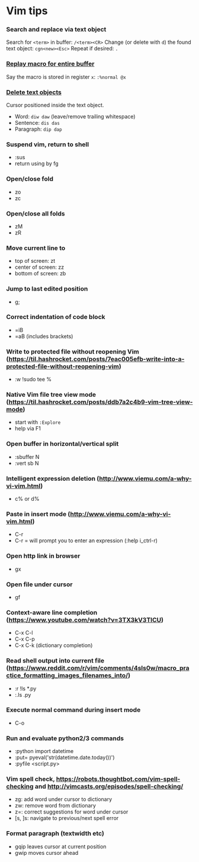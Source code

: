 # Vim tips

### Search and replace via text object

Search for `<term>` in buffer: `/<term><CR>`
Change (or delete with `d`) the found text object: `cgn<new><Esc>`
Repeat if desired: `.`

### [Replay macro for entire buffer](http://stackoverflow.com/questions/1291962/replay-a-vim-macro-until-end-of-buffer)

Say the macro is stored in register `x`: `:%normal @x`

### [Delete text objects](http://blog.carbonfive.com/2011/10/17/vim-text-objects-the-definitive-guide/)

Cursor positioned inside the text object.

- Word: `diw daw` (leave/remove trailing whitespace)
- Sentence: `dis das`
- Paragraph: `dip dap`

### Suspend vim, return to shell

- :sus
- return using by fg

### Open/close fold

- zo
- zc

### Open/close all folds
- zM
- zR

### Move current line to

- top of screen:    zt
- center of screen: zz
- bottom of screen: zb

### Jump to last edited position

- g;

### Correct indentation of code block

- =iB
- =aB (includes brackets)

### Write to protected file without reopening Vim (https://til.hashrocket.com/posts/7eac005efb-write-into-a-protected-file-without-reopening-vim)

- :w !sudo tee %

### Native Vim file tree view mode (https://til.hashrocket.com/posts/ddb7a2c4b9-vim-tree-view-mode)

- start with `:Explore`
- help via F1

### Open buffer in horizontal/vertical split

- :sbuffer N
- :vert sb N

### Intelligent expression deletion (http://www.viemu.com/a-why-vi-vim.html)

- c% or d%

### Paste in insert mode (http://www.viemu.com/a-why-vi-vim.html)

- C-r <register>
- C-r = will prompt you to enter an expression (:help i_ctrl-r)

### Open http link in browser

- gx

### Open file under cursor

- gf

### Context-aware line completion (https://www.youtube.com/watch?v=3TX3kV3TICU)

- C-x C-l
- C-x C-p
- C-x C-k (dictionary completion)

### Read shell output into current file (https://www.reddit.com/r/vim/comments/4sls0w/macro_practice_formatting_images_filenames_into/)

- :r !ls *.py 
- :.ls .py

### Execute normal command during insert mode 

- C-o <command> 

### Run and evaluate python2/3 commands

- :python import datetime
- :put= pyeval('str(datetime.date.today())')
- :pyfile <script.py>

### Vim spell check,  https://robots.thoughtbot.com/vim-spell-checking and http://vimcasts.org/episodes/spell-checking/

- zg: add word under cursor to dictionary
- zw: remove word from dictionary
- z=: correct suggestions for word under cursor
- [s, ]s: navigate to previous/next spell error

### Format paragraph (textwidth etc)

- gqip leaves cursor at current position
- gwip moves cursor ahead
